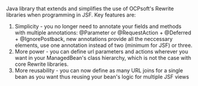 Java library that extends and simplifies the use of OCPsoft's Rewrite libraries when programming in JSF.
Key features are:

1. Simplicity - you no longer need to annotate your fields and methods with multiple annotations: @Parameter or @RequestAction + @Deferred + @IgnorePostback, new annotations provide all the neccessary elements, use one annotation instead of two (minimum for JSF) or three.
2. More power - you can define url parameters and actions wherever you want in your ManagedBean's class hierarchy, which is not the case with core Rewrite libraries.
3. More reusability - you can now define as many URL joins for a single bean as you want thus reusing your bean's logic for multiple JSF views
